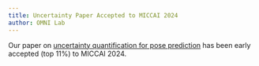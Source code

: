 ```yaml
---
title: Uncertainty Paper Accepted to MICCAI 2024
author: OMNI Lab
---
```


Our paper on [uncertainty quantification for pose prediction](https://link.springer.com/chapter/10.1007/978-3-031-72378-0_39) has been early accepted (top 11%) to MICCAI 2024.
